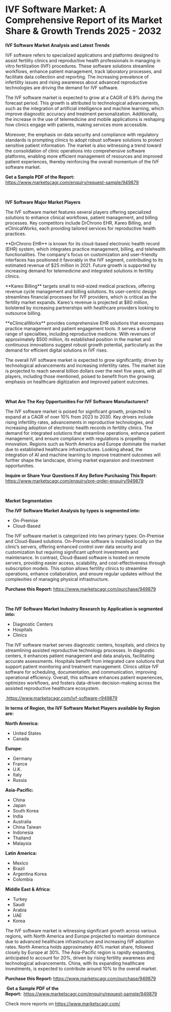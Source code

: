<p><h1>IVF Software Market: A Comprehensive Report of its Market Share & Growth Trends 2025 - 2032</h1></p><p><strong>IVF Software Market Analysis and Latest Trends</strong></p>
<p><p>IVF software refers to specialized applications and platforms designed to assist fertility clinics and reproductive health professionals in managing in vitro fertilization (IVF) procedures. These software solutions streamline workflows, enhance patient management, track laboratory processes, and facilitate data collection and reporting. The increasing prevalence of infertility issues and rising awareness about advanced reproductive technologies are driving the demand for IVF software.</p><p>The IVF software market is expected to grow at a CAGR of 6.9% during the forecast period. This growth is attributed to technological advancements, such as the integration of artificial intelligence and machine learning, which improve diagnostic accuracy and treatment personalization. Additionally, the increase in the use of telemedicine and mobile applications is reshaping how clinics engage with patients, making services more accessible.</p><p>Moreover, the emphasis on data security and compliance with regulatory standards is prompting clinics to adopt robust software solutions to protect sensitive patient information. The market is also witnessing a trend toward the consolidation of clinic operations into comprehensive software platforms, enabling more efficient management of resources and improved patient experiences, thereby reinforcing the overall momentum of the IVF software market.</p></p>
<p><strong>Get a Sample PDF of the Report:&nbsp;</strong> <a href="https://www.marketscagr.com/enquiry/request-sample/949879?utm_campaign=3263&utm_medium=2&utm_source=Github&utm_content=ia&utm_term=05032025&utm_id=ivf-software">https://www.marketscagr.com/enquiry/request-sample/949879</a></p>
<p>&nbsp;</p>
<p><strong>IVF Software Major Market Players</strong></p>
<p><p>The IVF software market features several players offering specialized solutions to enhance clinical workflows, patient management, and billing processes. Key competitors include DrChrono EHR, Kareo Billing, and eClinicalWorks, each providing tailored services for reproductive health practices.</p><p>**DrChrono EHR** is known for its cloud-based electronic health record (EHR) system, which integrates practice management, billing, and telehealth functionalities. The company's focus on customization and user-friendly interfaces has positioned it favorably in the IVF segment, contributing to its estimated revenue of $25 million in 2021. Future growth is supported by increasing demand for telemedicine and integrated solutions in fertility clinics.</p><p>**Kareo Billing** targets small to mid-sized medical practices, offering revenue cycle management and billing solutions. Its user-centric design streamlines financial processes for IVF providers, which is critical as the fertility market expands. Kareo's revenue is projected at $80 million, bolstered by increasing partnerships with healthcare providers looking to outsource billing.</p><p>**eClinicalWorks** provides comprehensive EHR solutions that encompass practice management and patient engagement tools. It serves a diverse range of specialties, including reproductive medicine. With revenues of approximately $500 million, its established position in the market and continuous innovations suggest robust growth potential, particularly as the demand for efficient digital solutions in IVF rises.</p><p>The overall IVF software market is expected to grow significantly, driven by technological advancements and increasing infertility rates. The market size is projected to reach several billion dollars over the next five years, with all players, including those mentioned, poised to benefit from the growing emphasis on healthcare digitization and improved patient outcomes.</p></p>
<p>&nbsp;</p>
<p><strong>What Are The Key Opportunities For IVF Software Manufacturers?</strong></p>
<p><p>The IVF software market is poised for significant growth, projected to expand at a CAGR of over 10% from 2023 to 2030. Key drivers include rising infertility rates, advancements in reproductive technologies, and increasing adoption of electronic health records in fertility clinics. The demand for integrated solutions that streamline operations, enhance patient management, and ensure compliance with regulations is propelling innovation. Regions such as North America and Europe dominate the market due to established healthcare infrastructures. Looking ahead, the integration of AI and machine learning to improve treatment outcomes will further shape the landscape, driving market expansion and investment opportunities.</p></p>
<p><strong>Inquire or Share Your Questions If Any Before Purchasing This Report:</strong> <a href="https://www.marketscagr.com/enquiry/pre-order-enquiry/949879?utm_campaign=3263&utm_medium=2&utm_source=Github&utm_content=ia&utm_term=05032025&utm_id=ivf-software">https://www.marketscagr.com/enquiry/pre-order-enquiry/949879</a></p>
<p>&nbsp;</p>
<p><strong>Market Segmentation</strong></p>
<p><strong>The IVF Software Market Analysis by types is segmented into:</strong></p>
<p><ul><li>On-Premise</li><li>Cloud-Based</li></ul></p>
<p><p>The IVF software market is categorized into two primary types: On-Premise and Cloud-Based solutions. On-Premise software is installed locally on the clinic’s servers, offering enhanced control over data security and customization but requiring significant upfront investments and maintenance. In contrast, Cloud-Based software is hosted on remote servers, providing easier access, scalability, and cost-effectiveness through subscription models. This option allows fertility clinics to streamline operations, enhance collaboration, and ensure regular updates without the complexities of managing physical infrastructure.</p></p>
<p><strong>Purchase this Report:&nbsp;</strong><a href="https://www.marketscagr.com/purchase/949879?utm_campaign=3263&utm_medium=2&utm_source=Github&utm_content=ia&utm_term=05032025&utm_id=ivf-software">https://www.marketscagr.com/purchase/949879</a></p>
<p>&nbsp;</p>
<p><strong>The IVF Software Market Industry Research by Application is segmented into:</strong></p>
<p><ul><li>Diagnostic Centers</li><li>Hospitals</li><li>Clinics</li></ul></p>
<p><p>The IVF software market serves diagnostic centers, hospitals, and clinics by streamlining assisted reproductive technology processes. In diagnostic centers, it enhances patient management and data analysis, facilitating accurate assessments. Hospitals benefit from integrated care solutions that support patient monitoring and treatment management. Clinics utilize IVF software for scheduling, documentation, and communication, improving operational efficiency. Overall, this software enhances patient experiences, optimizes workflows, and fosters data-driven decision-making across the assisted reproductive healthcare ecosystem.</p></p>
<p><a href="https://www.marketscagr.com/ivf-software-r949879?utm_campaign=3263&utm_medium=2&utm_source=Github&utm_content=ia&utm_term=05032025&utm_id=ivf-software">&nbsp;https://www.marketscagr.com/ivf-software-r949879</a></p>
<p><strong>In terms of Region, the IVF Software Market Players available by Region are:</strong></p>
<p>
    <p> <strong> North America: </strong>
        <ul>
            <li>United States</li>
            <li>Canada</li>
        </ul>
        </p> 
    <p> <strong> Europe: </strong>
        <ul>
            <li>Germany</li>
            <li>France</li>
            <li>U.K.</li>
            <li>Italy</li>
            <li>Russia</li>
        </ul>
        </p> 
    <p> <strong> Asia-Pacific: </strong>
        <ul>
            <li>China</li>
            <li>Japan</li>
            <li>South Korea</li>
            <li>India</li>
            <li>Australia</li>
            <li>China Taiwan</li>
            <li>Indonesia</li>
            <li>Thailand</li>
            <li>Malaysia</li>
        </ul>
        </p> 
    <p> <strong> Latin America: </strong>
        <ul>
            <li>Mexico</li>
            <li>Brazil</li>
            <li>Argentina Korea</li>
            <li>Colombia</li>
        </ul>
        </p> 
    <p> <strong> Middle East & Africa: </strong>
        <ul>
            <li>Turkey</li>
            <li>Saudi</li>
            <li>Arabia</li>
            <li>UAE</li>
            <li>Korea</li>
        </ul>
    </p>
    </p>
<p><p>The IVF software market is witnessing significant growth across various regions, with North America and Europe projected to maintain dominance due to advanced healthcare infrastructure and increasing IVF adoption rates. North America holds approximately 40% market share, followed closely by Europe at 30%. The Asia-Pacific region is rapidly expanding, anticipated to account for 20%, driven by rising fertility awareness and technological advancements. China, with its expanding healthcare investments, is expected to contribute around 10% to the overall market.</p></p>
<p><strong>Purchase this Report: </strong><a href="https://www.marketscagr.com/purchase/949879?utm_campaign=3263&utm_medium=2&utm_source=Github&utm_content=ia&utm_term=05032025&utm_id=ivf-software">https://www.marketscagr.com/purchase/949879</a></p>
<p>&nbsp;<strong>Get a Sample PDF of the Report:&nbsp;&nbsp;</strong><a href="https://www.marketscagr.com/enquiry/request-sample/949879?utm_campaign=3263&utm_medium=2&utm_source=Github&utm_content=ia&utm_term=05032025&utm_id=ivf-software">https://www.marketscagr.com/enquiry/request-sample/949879</a></p>
<p><strong></strong></p>
<p>Check more reports on <a href="https://www.marketscagr.com/?utm_campaign=3263&utm_medium=2&utm_source=Github&utm_content=ia&utm_term=05032025&utm_id=ivf-software">https://www.marketscagr.com/</a></p>
